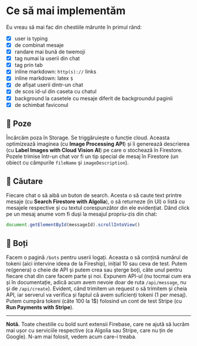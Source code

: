 # Ce să mai implementăm

Eu vreau să mai fac din chestiile mărunte în primul rând:

- [x] user is typing
- [x] de combinat mesaje
- [x] randare mai bună de twemoji
- [x] tag numai la userii din chat
- [x] tag prin tab
- [x] inline markdown: `http(s)://` links
- [x] inline markdown: latex `$`
- [x] de afișat userii dintr-un chat
- [x] de scos id-ul din caseta cu chatul
- [x] background la casetele cu mesaje diferit de backgroundul paginii
- [x] de schimbat faviconul

## 📸 Poze

Încărcăm poza în Storage. Se triggăruiește o funcție cloud. Aceasta optimizează imaginea (cu **Image Processing API**) și îi generează descrierea (cu **Label Images with Cloud Vision AI**) pe care o stochează în Firestore. Pozele trimise într-un chat vor fi un tip special de mesaj în Firestore (un obiect cu câmpurile `fileName` și `imageDescription`).

## 🔎 Căutare

Fiecare chat o să aibă un buton de search. Acesta o să caute text printre mesaje (cu **Search Firestore with Algolia**), o să returneze (în UI) o listă cu mesajele respective și cu textul corespunzător din ele evidențiat. Dând click pe un mesaj anume vom fi duși la mesajul propriu-zis din chat:

```js
document.getElementById(messageId).scrollIntoView()
```

## 🤖 Boți

Facem o pagină `/bots` pentru userii logați. Aceasta o să conțină numărul de tokeni (aici intervine ideea de la Fireship), inițial 10 sau ceva de test. Putem re(genera) o cheie de API și putem crea sau șterge boți, câte unul pentru fiecare chat din care facem parte și noi. Expunem API-ul (nu tocmai cum era și în documentație, adică acum avem nevoie doar de ruta `/api/message`, nu și de `/api/create`). Evident, când trimitem un request o să trimitem și cheia API, iar serverul va verifica și faptul că avem suficienți tokeni (1 per mesaj). Putem cumpăra tokeni (câte 100 la 1$) folosind un cont de test Stripe (cu **Run Payments with Stripe**).

---

**Notă.** Toate chestiile cu bold sunt extensii Firebase, care ne ajută să lucrăm mai ușor cu serviciile respective (ca Algolia sau Stripe, care nu țin de Google). N-am mai folosit, vedem acum care-i treaba.
